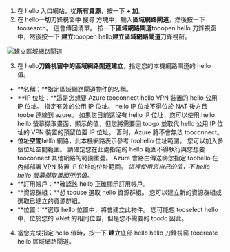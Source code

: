 1. 在 hello 入口網站，從**所有資源**，按一下  **+ 加**。 
2. 在 hello**一切**刀鋒視窗中 搜尋 方塊中，輸入**區域網路閘道**，然後按一下 toosearch。 這會傳回清單。 按一下**區域網路閘道**tooopen hello 刀鋒視窗中，然後按一下 **建立**tooopen hello**建立區域網路閘道**刀鋒視窗。

  ![建立區域網路閘道](./media/vpn-gateway-add-lng-s2s-rm-portal-include/createlng.png)

3. 在 hello**刀鋒視窗中的區域網路閘道建立**，指定您的本機網路閘道的 hello 值。

  - **名稱：**指定區域網路閘道物件的名稱。
  - **IP 位址：**這是您想要 Azure tooconnect hello VPN 裝置的 hello 公用 IP 位址。 指定有效的公用 IP 位址。 hello IP 位址不得位於 NAT 後方且 toobe 連線到 azure。 如果您目前還沒有 hello IP 位址，您可以使用 hello hello 螢幕擷取畫面，顯示的值，但您將需要回 toogo 並取代 hello 公用 IP 位址的 VPN 裝置的預留位置 IP 位址。 否則，Azure 將不會無法 tooconnect。
  - **位址空間**hello 網路，此本機網路表示參考 toohello 位址範圍。 您可以加入多個位址空間範圍。 請確定您在此處指定的 hello 範圍不得執行與您想要 tooconnect 其他網路的範圍重疊。 Azure 會路由傳送嗨您指定 toohello 在內部部署 VPN 裝置 IP 位址的位址範圍。 *這裡使用您自己的值，不 hello hello 螢幕擷取畫面所示值*。
  - **訂用帳戶：**確認該 hello 正確顯示訂用帳戶。
  - **資源群組：**想 toouse 選取 hello 資源群組。 您可以建立新的資源群組或選取已建立的資源群組。
  - **位置：**選取 hello 位置中，將會建立此物件。 您可能想 tooselect hello 中，位於您的 VNet 的相同位置，但是您不需要的 toodo 因此。

4. 當您完成指定 hello 值時，按一下 **建立**底部 hello hello 刀鋒視窗 toocreate hello 區域網路閘道。
